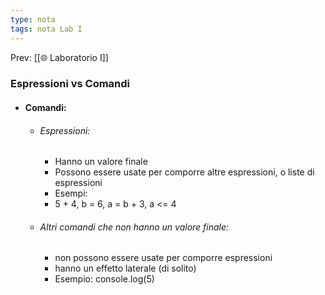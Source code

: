 ```yaml
---
type: nota
tags: nota Lab I
---
```


Prev: [[🌐 Laboratorio I]]

### Espressioni vs Comandi

- #### Comandi:
	- ###### Espressioni:
		- Hanno un valore finale
		- Possono essere usate per comporre altre espressioni, o liste di espressioni
		- Esempi: 
		- 5 + 4, b = 6, a = b + 3, a <= 4
	- ###### Altri comandi che non hanno un valore finale:
		- non possono essere usate per comporre espressioni
		- hanno un effetto laterale (di solito)
		- Esempio: console.log(5)
